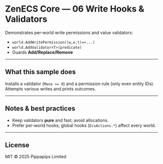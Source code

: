 # ZenECS Core — 06 Write Hooks & Validators

Demonstrates per‑world write permissions and value validators:

* `world.AddWritePermission((w,e,t)=>...)`
* `world.AddValidator<T>(predicate)`
* Guards **Add/Replace/Remove**

---

## What this sample does

Installs a validator (`Mana >= 0`) and a permission rule (only even entity IDs). Attempts various writes and prints outcomes.

---

## Notes & best practices

* Keep validators **pure** and fast; avoid allocations.
* Prefer per‑world hooks; global hooks (`EcsActions.*`) affect every world.

---

## License

MIT © 2025 Pippapips Limited
